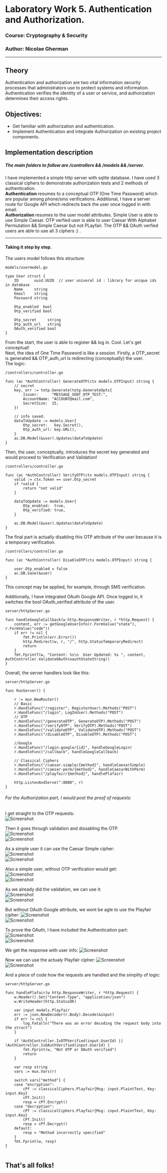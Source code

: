 # Laboratory Work 5. Authentication and Authorization.

### Course: Cryptography & Security
### Author: Nicolae Gherman

----

## Theory 
Authentication and authorization are two vital information security processes that administrators use to protect systems and information. Authentication verifies the identity of a user or service, and authorization determines their access rights.



## Objectives:

* Get familiar with authorization and authentication.
* Implement Authentication and integrate Authorization on existing project components.

## Implementation description 
##### The main folders to follow are  /controllers && /models && /server.  

I have implemented a simple http server with sqlite database. I have used 3 classical ciphers to demonstrate authorization tests and 2 methods of authentication. <br> 
<b> Authentication </b> resumes to a conceptual OTP (One Time Password)  which are popular among phone/sms verifications.  Additional, I have a server route for Google API which redirects back the user once logged in with email.  <br> 
<b> Authorization </b> resumes to the user model attributes. Simple User is able to use Simple Caesar. OTP verfied user is able to user Caesar With Alphabet Permutation && Simple Caesar but not PLayfair.   The OTP && OAuth verfied users are able to use all 3 ciphers :) .  

---- 
#### Taking it step by step. 

The users model follows this structure: 

``` 
models/usermodel.go 

type User struct {
	ID       uuid.UUID  // user univeral id : library for unique ids in database
	Name     string   
	Email    string   
	Password string    

	Otp_enabled  bool 
	Otp_verified bool 

	Otp_secret     string
	Otp_auth_url   string
	OAuth_verified bool
}
```  
From the start, the user is able to register && log in. Cool. Let's get conceptual!  <br> 
Next, the idea of One Time Password is like a session. Firstly, a OTP_secret is generated && OTP_auth_url is redirecting (conceptually) the user. <br>
The logic: 
```  
/controllers/controller.go

func (ac *AuthController) GenerateOTP(ctx models.OTPInput) string { 
    // secret 
	key, err := totp.Generate(totp.GenerateOpts{
		Issuer:      "MESSAGE_SENT_OTP_TEST:",
		AccountName: "ACCOUNT@mail.com",
		SecretSize:  15,
	})  

    // info saved.
	dataToUpdate := models.User{
		Otp_secret:   key.Secret(),
		Otp_auth_url: key.URL(),
	}
	ac.DB.Model(&user).Updates(dataToUpdate)
}

```
Then, the user, conceptually, introduces the secret key generated and would proceed to Verification and Validation! 

```  
/controllers/controller.go

func (ac *AuthController) VerifyOTP(ctx models.OTPInput) string { 
	valid := ctx.Token == user.Otp_secret
	if !valid {
		return "not valid"
	}

	dataToUpdate := models.User{
		Otp_enabled:  true,
		Otp_verified: true,
	}

	ac.DB.Model(&user).Updates(dataToUpdate)
}
``` 

The final part is actually disabling this OTP attribute of the user because it is a temporary verification.   

``` 
/controllers/controller.go

func (ac *AuthController) DisableOTP(ctx models.OTPInput) string {

	user.Otp_enabled = false
	ac.DB.Save(&user)
}
```

This concept may be applied, for example, through SMS verification.  <br> 

Additionally, I have integrated OAuth Google API. Once logged in, it switches the bool OAuth_verified attribute of the user.  

```  
server/httpServer.go 

func handleGoogleCallback(w http.ResponseWriter, r *http.Request) {
	content, err := getGoogleUserInfo(r.FormValue("state"), r.FormValue("code"))
	if err != nil {
		fmt.Println(err.Error())
		http.Redirect(w, r, "/", http.StatusTemporaryRedirect)
		return
	}
	fmt.Fprintf(w, "Content: %s\n  User Updated: %s ", content, AuthController.ValidateOAuth(oauthStateString))
} 
``` 

Overall, the server handlers look like this: 
```   
server/httpServer.go 
 
func RunServer() {

	r := mux.NewRouter()
	// Basic
	r.HandleFunc("/register", RegisterUser).Methods("POST")
	r.HandleFunc("/login", LogInUser).Methods("POST")
	// OTP
	r.HandleFunc("/generateOTP", GenerateOTP).Methods("POST")
	r.HandleFunc("/verifyOTP", VerifyOTP).Methods("POST")
	r.HandleFunc("/validateOTP", ValidateOTP).Methods("POST")
	r.HandleFunc("/disableOTP", DisableOTP).Methods("POST")

	//Google
	r.HandleFunc("/login-google/{id}", handleGoogleLogin)
	r.HandleFunc("/callback", handleGoogleCallback)

	// Classical Ciphers
	r.HandleFunc("/caesar-simple/{method}", handleCaesarSimple)
	r.HandleFunc("/caesar-perm/{method}", handleCaesarWithPerm)
	r.HandleFunc("/playfair/{method}", handlePlafair)

	http.ListenAndServe(":8080", r)
} 
``` 

###### For the Authorization part,  I would post the proof of requests:  

I get straight to the OTP requests:  
![Screenshot](1.png)  

Then it goes through validation and dissabling the OTP.  
![Screenshot](2.png)   
![Screenshot](3.png)   

As a simple user it can use the Caesar Simple cipher:  
![Screenshot](4.png)   
![Screenshot](5.png) 

Also a simple user, without OTP verification would get:  
![Screenshot](6.png)   
![Screenshot](7.png)  

As we already did the validation, we can use it:  
![Screenshot](8.png)   
![Screenshot](9.png)  


But without OAuth Google attribute, we wont be agle to use the Playfair cipher: 
![Screenshot](10.png)   
![Screenshot](11.png)  

To prove the OAuth, I have included the Authentication part:  
![Screenshot](12.png)   
![Screenshot](13.png)  

We get the response with user info: 
![Screenshot](14.png)   

Now we can use the actualy Playfair cipher: 
![Screenshot](15.png)   
![Screenshot](16.png) 



And  a piece of code how the requests are handled and the simplity of logic: 

``` 
server/httpServer.go 

func handlePlafair(w http.ResponseWriter, r *http.Request) {
	w.Header().Set("Content-Type", "application/json")
	w.WriteHeader(http.StatusOK)

	var input models.Playfair
	err := json.NewDecoder(r.Body).Decode(&input)
	if err != nil {
		log.Fatalln("There was an error decoding the request body into the struct")
	}

	if !AuthController.IsOTPVerified(input.UserId) || !AuthController.IsOAuthVerified(input.UserId) {
		fmt.Fprint(w, "Not OTP or OAuth verified")
		return
	}

	var resp string
	vars := mux.Vars(r)

	switch vars["method"] {
	case "encryption":
		cPf := classicalCiphers.Playfair{Msg: input.PlaintText, Key: input.Key}
		cPf.Init()
		resp = cPf.Encrypt()
	case "decryption":
		cPf := classicalCiphers.Playfair{Msg: input.PlaintText, Key: input.Key}
		cPf.Init()
		resp = cPf.Decrypt()
	default:
		resp = "Method incorrectly specified"
	}
	fmt.Fprint(w, resp)
} 


```

## That's all folks!




